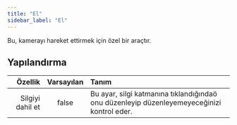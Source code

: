 ```yaml
---
title: "El"
sidebar_label: "El"
---
```



Bu, kamerayı hareket ettirmek için özel bir araçtır.

## Yapılandırma

|          Özellik | Varsayılan | Tanım                                                                                      |
| ----------------:|:----------:|:------------------------------------------------------------------------------------------ |
| Silgiyi dahil et |   false    | Bu ayar, silgi katmanına tıklandığındaö onu düzenleyip düzenleyemeyeceğinizi kontrol eder. |

